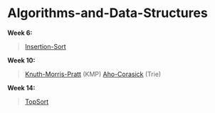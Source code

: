 # Algorithms-and-Data-Structures

**Week 6:**

>[Insertion-Sort]() 

**Week 10:** 

>[Knuth-Morris-Pratt]() (KMP)
>[Aho-Corasick]() (Trie)

**Week 14:**

>[TopSort]()
